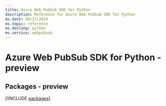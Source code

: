 ```yaml
---
title: Azure Web PubSub SDK for Python
description: Reference for Azure Web PubSub SDK for Python
ms.date: 04/17/2024
ms.topic: reference
ms.devlang: python
ms.service: webpubsub
---
```

# Azure Web PubSub SDK for Python - preview
## Packages - preview
[!INCLUDE [packages](web-pubsub-index.md)]